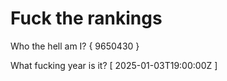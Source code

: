 # Fuck the rankings

Who the hell am I?
{ 9650430 }

What fucking year is it?
[ 2025-01-03T19:00:00Z ]
